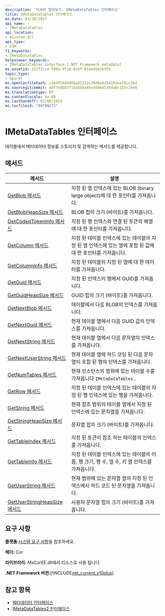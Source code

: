 ```yaml
---
description: '자세히 알아보기: IMetaDataTables 인터페이스'
title: IMetaDataTables 인터페이스
ms.date: 03/30/2017
api_name:
- IMetaDataTables
api_location:
- mscoree.dll
api_type:
- COM
f1_keywords:
- IMetaDataTables
helpviewer_keywords:
- IMetaDataTables interface [.NET Framework metadata]
ms.assetid: 31272cce-506a-4f18-bcbf-01ee45e36356
topic_type:
- apiref
ms.openlocfilehash: c3edf504586bad1252c36d6e8254193eaf9cc26d
ms.sourcegitcommit: ddf7edb67715a5b9a45e3dd44536dabc153c1de0
ms.translationtype: MT
ms.contentlocale: ko-KR
ms.lasthandoff: 02/06/2021
ms.locfileid: "99799272"
---
```

# <a name="imetadatatables-interface"></a>IMetaDataTables 인터페이스

테이블에서 메타데이터 정보를 스토리지 및 검색하는 메서드를 제공합니다.  
  
## <a name="methods"></a>메서드  
  
|메서드|설명|  
|------------|-----------------|  
|[GetBlob 메서드](imetadatatables-getblob-method.md)|지정 된 열 인덱스에 있는 BLOB (binary large object)에 대 한 포인터를 가져옵니다.|  
|[GetBlobHeapSize 메서드](imetadatatables-getblobheapsize-method.md)|BLOB 힙의 크기 (바이트)를 가져옵니다.|  
|[GetCodedTokenInfo 메서드](imetadatatables-getcodedtokeninfo-method.md)|지정 된 행 인덱스와 연결 된 토큰의 배열에 대 한 포인터를 가져옵니다.|  
|[GetColumn 메서드](imetadatatables-getcolumn-method.md)|지정 된 테이블 인덱스에 있는 테이블의 지정 된 열 인덱스에 있는 열에 포함 된 값에 대 한 포인터를 가져옵니다.|  
|[GetColumnInfo 메서드](imetadatatables-getcolumninfo-method.md)|지정 된 테이블의 지정 된 열에 대 한 데이터를 가져옵니다.|  
|[GetGuid 메서드](imetadatatables-getguid-method.md)|지정 된 인덱스의 행에서 GUID를 가져옵니다.|  
|[GetGuidHeapSize 메서드](imetadatatables-getguidheapsize-method.md)|GUID 힙의 크기 (바이트)를 가져옵니다.|  
|[GetNextBlob 메서드](imetadatatables-getnextblob-method.md)|테이블에서 다음 BLOB의 인덱스를 가져옵니다.|  
|[GetNextGuid 메서드](imetadatatables-getnextguid-method.md)|현재 테이블 열에서 다음 GUID 값의 인덱스를 가져옵니다.|  
|[GetNextString 메서드](imetadatatables-getnextstring-method.md)|현재 테이블 열에서 다음 문자열의 인덱스를 가져옵니다.|  
|[GetNextUserString 메서드](imetadatatables-getnextuserstring-method.md)|현재 테이블 열에 하드 코딩 된 다음 문자열이 포함 된 행의 인덱스를 가져옵니다.|  
|[GetNumTables 메서드](imetadatatables-getnumtables-method.md)|현재 인스턴스의 범위에 있는 테이블 수를 가져옵니다 `IMetaDataTables` .|  
|[GetRow 메서드](imetadatatables-getrow-method.md)|지정 된 테이블 인덱스에 있는 테이블의 지정 된 행 인덱스에 있는 행을 가져옵니다.|  
|[GetString 메서드](imetadatatables-getstring-method.md)|현재 참조 범위의 테이블 열에서 지정 된 인덱스에 있는 문자열을 가져옵니다.|  
|[GetStringHeapSize 메서드](imetadatatables-getstringheapsize-method.md)|문자열 힙의 크기 (바이트)를 가져옵니다.|  
|[GetTableIndex 메서드](imetadatatables-gettableindex-method.md)|지정 된 토큰이 참조 하는 테이블의 인덱스를 가져옵니다.|  
|[GetTableInfo 메서드](imetadatatables-gettableinfo-method.md)|지정 된 테이블 인덱스에 있는 테이블의 이름, 행 크기, 행 수, 열 수, 키 열 인덱스를 가져옵니다.|  
|[GetUserString 메서드](imetadatatables-getuserstring-method.md)|현재 범위에 있는 문자열 열의 지정 된 인덱스에서 하드 코드 된 문자열을 가져옵니다.|  
|[GetUserStringHeapSize 메서드](imetadatatables-getuserstringheapsize-method.md)|사용자 문자열 힙의 크기 (바이트)를 가져옵니다.|  
  
## <a name="requirements"></a>요구 사항  

 **플랫폼:**[시스템 요구 사항](../../get-started/system-requirements.md)을 참조하세요.  
  
 **헤더:** Cor  
  
 **라이브러리:** MsCorEE.dll에서 리소스로 사용 됩니다.  
  
 **.NET Framework 버전:**[!INCLUDE[net_current_v10plus](../../../../includes/net-current-v10plus-md.md)]  
  
## <a name="see-also"></a>참고 항목

- [메타데이터 인터페이스](metadata-interfaces.md)
- [IMetaDataTables2 인터페이스](imetadatatables2-interface.md)
